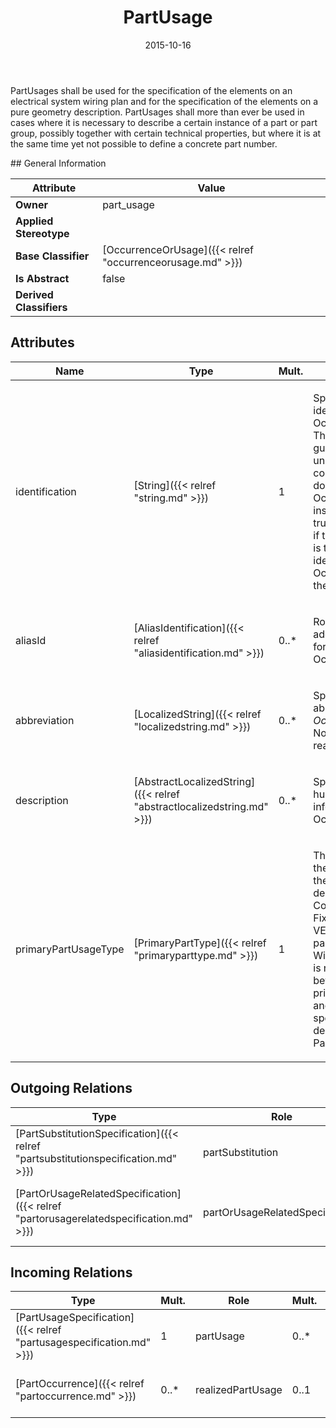 ﻿---
title: PartUsage
toc: false
type: specs
date: "2015-10-16"
draft: false
specification: VEC
version: 1.1.2
documentType: "Recommendation"
elementType: Class
classes:
  - PartUsage
menu_name: vec-1.1.2
---
<p> PartUsages shall be used for the specification of the elements on an electrical system wiring plan and for the specification of the elements on a pure geometry description. PartUsages shall more than ever be used in cases where it is necessary to describe a certain instance of a part or part group, possibly together with certain technical properties, but where it is at the same time yet not possible to define a concrete part number.      </p>
## General Information

| Attribute               | Value |
|-------------------------|-------|
| **Owner**               | part_usage |
| **Applied Stereotype**  |   |
| **Base Classifier**     | [OccurrenceOrUsage]({{< relref "occurrenceorusage.md" >}})<br/>  |
| **Is Abstract**         | false |
| **Derived Classifiers** |   |

## Attributes
|  Name  |  Type  |  Mult.  |  Description  |  Owning Classifier  |
|--------|--------|---------|---------------|--------------|
|identification | [String]({{< relref "string.md" >}}) | 1 | <p> Specifies a unique identification of the OccurrenceOrUsage. The identification is guaranteed to be unique within the context. Over all VEC-documents an OccurrenceOrUsage-instance can be trusted to be the same if the context-instance is the same and the identification of the OccurrenceOrUsage is the same.      </p> | [OccurrenceOrUsage]({{< relref "occurrenceorusage.md" >}}) |
|aliasId | [AliasIdentification]({{< relref "aliasidentification.md" >}}) | 0..* | <p> Room to specify additional identifiers for the OccurrenceOrUsage.      </p> | [OccurrenceOrUsage]({{< relref "occurrenceorusage.md" >}}) |
|abbreviation | [LocalizedString]({{< relref "localizedstring.md" >}}) | 0..* | <p> Specifies an abbreviation of the <i>OccurrenceOrUsage</i>. Normally this a human readable short name.      </p> | [OccurrenceOrUsage]({{< relref "occurrenceorusage.md" >}}) |
|description | [AbstractLocalizedString]({{< relref "abstractlocalizedstring.md" >}}) | 0..* | <p> Specifies additional, human readable information about the OccurrenceOrUsage.      </p> | [OccurrenceOrUsage]({{< relref "occurrenceorusage.md" >}}) |
|primaryPartUsageType | [PrimaryPartType]({{< relref "primaryparttype.md" >}}) | 1 | <p>The primary type of the PartUsage defines the type of the described part (e.g. ConnectorHousing, Fixing, etc.) Since the VEC supports dual use parts (e.g. Fixing &amp; WireProtection) there is no direct connection between the primaryPartUsageType and the allowed specifications for the description of a PartUsage.  </p> | [PartUsage]({{< relref "partusage.md" >}}) |

## Outgoing Relations
|    Type  |   Role   |   Mult.   |   Mult.   |   Description   |
|----------|----------|-----------|-----------|-----------------|
| [PartSubstitutionSpecification]({{< relref "partsubstitutionspecification.md" >}}) | partSubstitution | 0..1 |  |  |
| [PartOrUsageRelatedSpecification]({{< relref "partorusagerelatedspecification.md" >}}) | partOrUsageRelatedSpecification | 0..* | 0..* | References the PartOrUsageRelatedSpecification(s) that describe the PartOrUsageRelatedSpecification.  KBLFRM-399 |
##  Incoming Relations
|    Type  |   Mult.  |   Role    |   Mult.   |   Description  |
|----------|----------|-----------|-----------|----------------|
| [PartUsageSpecification]({{< relref "partusagespecification.md" >}}) | 1 | partUsage | 0..* | Specifies the PartUsages defined by the PartUsageSpecification. |
| [PartOccurrence]({{< relref "partoccurrence.md" >}}) | 0..* | realizedPartUsage | 0..1 | References the PartUsage that is realized by the PartOccurrence. |
